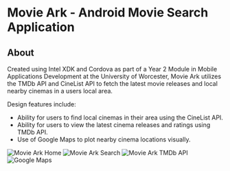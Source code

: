 Movie Ark - Android Movie Search Application
==========================================

About
------------------------

Created using Intel XDK and Cordova as part of a Year 2 Module in Mobile Applications Development at the University of Worcester, Movie Ark utilizes the TMDb API and CineList API to fetch the latest movie releases and local nearby cinemas in a users local area.

Design features include:

- Ability for users to find local cinemas in their area using the CineList API.
- Ability for users to view the latest cinema releases and ratings using TMDb API.
- Use of Google Maps to plot nearby cinema locations visually. 

![Movie Ark Home](http://mattshotton.com/external/moviearksm.png)
![Movie Ark Search](http://mattshotton.com/external/movieark2sm.png)
![Movie Ark TMDb API](http://mattshotton.com/external/movieark3sm.png)
![Google Maps](http://mattshotton.com/external/movieark4sm.png)
